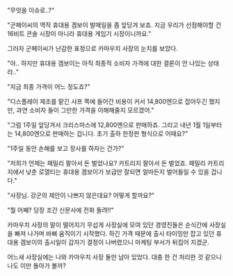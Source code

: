"무엇을 이슈로..?"

"군페이씨의 역작 휴대용 겜보이 발매일을 좀 앞당겨 보죠. 지금 우리가 선점해야할 건 16비트 콘솔 시장이 아니라 휴대용 게임기 시장이니까요."

그러자 군페이씨가 난감한 표정으로 카마우치 사장의 눈치를 보았다.

"아.. 하지만 휴대용 겜보이는 아직 최종적 소비자 가격에 대한 결론이 안 나있는 상태라.." 

"지금 최종 가격이 어느 정도죠?"

"디스플레이 제조를 맡긴 샤프 쪽에 들어간 비용이 커서 14,800엔으로 잡아두긴 했지만, 과연 소비자 들이 그만한 가격을 이해해줄지 모르겠어."

"그럼 1주일 앞당겨서 크리스마스에 12,800엔으로 판매하죠. 그리고 내년 1월 1일부터는 14,800엔으로 판매하는 겁니다. 초기 출하 한정판 형식으로 어때요?"

"1주일 동안 손해를 보고 장사를 하자는 건가?"

"저희가 언제는 패밀리 팔아서 돈 벌었나요? 카트리지 팔아서 돈 벌었죠. 패밀리 카트리지에서 낮춘 로열티는 휴대용 겜보이가 보급만 잘되면 얼마든지 벌어들일 수 있을 겁니다."

"사장님. 강군의 제안이 나쁘지 않은데요? 어떻게 할까요?"

"뭘 어째? 당장 조간 신문사에 전화 돌려!!"

카마우치 사장의 말이 떨어지기 무섭게 사장실에 모여 있던 경영진들은 순식간에 사장실을 빠져 나가며 바삐 움직이기 시작했다. 하긴 가격 때문에 출시 타이밍만 잡고 있던 휴대용 겜보이의 출시일이 갑자기 결정이 나버렸으니 마케팅 부서가 뒤집어 지겠군.

어느새 사장실에는 나와 카마우치 사장 둘만 남아 있었다. 대충 한 건 처리한 것 같으니 나도 이만 돌아가 볼까?